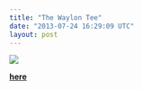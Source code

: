 ```yaml
---
title: "The Waylon Tee"
date: "2013-07-24 16:29:09 UTC"
layout: post
---
```


<p><img src="https://media.tumblr.com/666005870a138d8052852980af5777a2/tumblr_inline_mqg8fvGp6Q1qz4rgp.jpg"/></p>

<p><strong><a href="https://store.castequality.com">here</a></strong></p>
